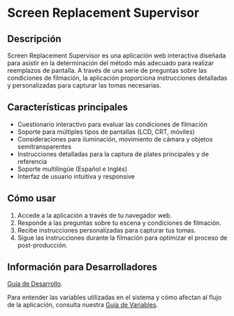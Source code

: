 # Screen Replacement Supervisor

## Descripción

Screen Replacement Supervisor es una aplicación web interactiva diseñada para asistir en la determinación del método más adecuado para realizar reemplazos de pantalla.
A través de una serie de preguntas sobre las condiciones de filmación, la aplicación proporciona instrucciones detalladas y personalizadas para capturar las tomas necesarias.

## Características principales

- Cuestionario interactivo para evaluar las condiciones de filmación
- Soporte para múltiples tipos de pantallas (LCD, CRT, móviles)
- Consideraciones para iluminación, movimiento de cámara y objetos semitransparentes
- Instrucciones detalladas para la captura de plates principales y de referencia
- Soporte multilingüe (Español e Inglés)
- Interfaz de usuario intuitiva y responsive

## Cómo usar

1. Accede a la aplicación a través de tu navegador web.
2. Responde a las preguntas sobre tu escena y condiciones de filmación.
3. Recibe instrucciones personalizadas para capturar tus tomas.
4. Sigue las instrucciones durante la filmación para optimizar el proceso de post-producción.

## Información para Desarrolladores

[Guía de Desarrollo](DEVELOPMENT.md).

Para entender las variables utilizadas en el sistema y cómo afectan al flujo de la aplicación, consulta nuestra [Guía de Variables](VARIABLES.md).
